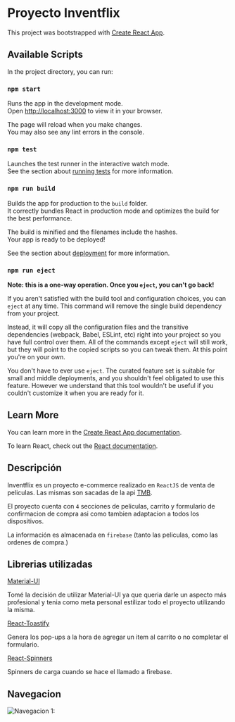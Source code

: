 # Proyecto Inventflix

This project was bootstrapped with [Create React App](https://github.com/facebook/create-react-app).

## Available Scripts

In the project directory, you can run:

### `npm start`

Runs the app in the development mode.\
Open [http://localhost:3000](http://localhost:3000) to view it in your browser.

The page will reload when you make changes.\
You may also see any lint errors in the console.

### `npm test`

Launches the test runner in the interactive watch mode.\
See the section about [running tests](https://facebook.github.io/create-react-app/docs/running-tests) for more information.

### `npm run build`

Builds the app for production to the `build` folder.\
It correctly bundles React in production mode and optimizes the build for the best performance.

The build is minified and the filenames include the hashes.\
Your app is ready to be deployed!

See the section about [deployment](https://facebook.github.io/create-react-app/docs/deployment) for more information.

### `npm run eject`

**Note: this is a one-way operation. Once you `eject`, you can't go back!**

If you aren't satisfied with the build tool and configuration choices, you can `eject` at any time. This command will remove the single build dependency from your project.

Instead, it will copy all the configuration files and the transitive dependencies (webpack, Babel, ESLint, etc) right into your project so you have full control over them. All of the commands except `eject` will still work, but they will point to the copied scripts so you can tweak them. At this point you're on your own.

You don't have to ever use `eject`. The curated feature set is suitable for small and middle deployments, and you shouldn't feel obligated to use this feature. However we understand that this tool wouldn't be useful if you couldn't customize it when you are ready for it.

## Learn More

You can learn more in the [Create React App documentation](https://facebook.github.io/create-react-app/docs/getting-started).

To learn React, check out the [React documentation](https://reactjs.org/).

## Descripción

Inventflix es un proyecto e-commerce realizado en `ReactJS` de venta de peliculas. Las mismas son sacadas de la api [TMB](https://www.themoviedb.org/).

El proyecto cuenta con `4` secciones de peliculas, carrito y formulario de confirmacion de compra asi como tambien adaptacion a todos los dispositivos.

La información es almacenada en `firebase` (tanto las peliculas, como las ordenes de compra.)

## Librerias utilizadas

[Material-UI](https://mui.com/)

Tomé la decisión de utilizar Material-UI ya que queria darle un aspecto más profesional y tenia como meta personal estilizar todo el proyecto utilizando la misma.

[React-Toastify](https://www.npmjs.com/package/react-toastify)

Genera los pop-ups a la hora de agregar un item al carrito o no completar el formulario.

[React-Spinners](https://www.davidhu.io/react-spinners/)

Spinners de carga cuando se hace el llamado a firebase.

## Navegacion

![Navegacion 1: ](https://user-images.githubusercontent.com/90289434/195169092-0897b6fb-4cae-49ae-a58f-4111e61be268.gif)





